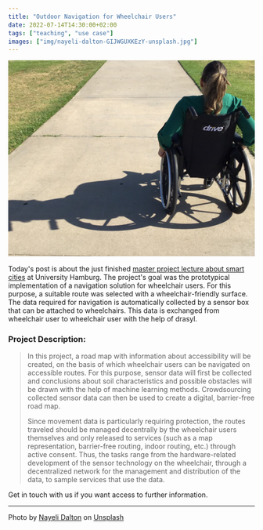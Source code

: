 ```yaml
---
title: "Outdoor Navigation for Wheelchair Users"
date: 2022-07-14T14:30:00+02:00
tags: ["teaching", "use case"]
images: ["img/nayeli-dalton-GIJWGUXKEzY-unsplash.jpg"]
---
```


![woman in wheelchair](/img/nayeli-dalton-GIJWGUXKEzY-unsplash.jpg)

Today's post is about the just finished [master project lecture about smart cities](https://www.inf.uni-hamburg.de/en/inst/ab/dos/teaching.html#27562742) at University Hamburg.
The project's goal was the prototypical implementation of a navigation solution for wheelchair users.
For this purpose, a suitable route was selected with a wheelchair-friendly surface.
The data required for navigation is automatically collected by a sensor box that can be attached to wheelchairs.
This data is exchanged from wheelchair user to wheelchair user with the help of drasyl.

<!--more-->

### Project Description:

>In this project, a road map with information about accessibility will be created, on the basis of which wheelchair users can be navigated on accessible routes. For this purpose, sensor data will first be collected and conclusions about soil characteristics and possible obstacles will be drawn with the help of machine learning methods. Crowdsourcing collected sensor data can then be used to create a digital, barrier-free road map.
>
>
>Since movement data is particularly requiring protection, the routes traveled should be managed decentrally by the wheelchair users themselves and only released to services (such as a map representation, barrier-free routing, indoor routing, etc.) through active consent. Thus, the tasks range from the hardware-related development of the sensor technology on the wheelchair, through a decentralized network for the management and distribution of the data, to sample services that use the data.

Get in touch with us if you want access to further information.

---

Photo by [Nayeli Dalton](https://unsplash.com/@nayelidalton) on [Unsplash](https://unsplash.com/)